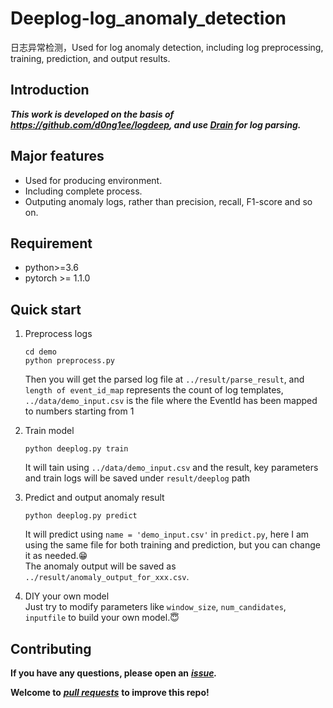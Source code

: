 # Deeplog-log_anomaly_detection
日志异常检测，Used for log anomaly detection, including log preprocessing, training, prediction, and output results.
## Introduction
***This work is developed on the basis of <https://github.com/d0ng1ee/logdeep>, and use [Drain](https://github.com/logpai/logparser) for log parsing.***  
## Major features  
- Used for producing environment.  
- Including complete process.  
- Outputing anomaly logs, rather than precision, recall, F1-score and so on.  
## Requirement  
- python>=3.6  
- pytorch >= 1.1.0  
## Quick start  
1. Preprocess logs

   ```
   cd demo  
   python preprocess.py
   ```
   Then you will get the parsed log file at `../result/parse_result`, and `length of event_id_map` represents the count of log templates, `../data/demo_input.csv` is the file where the EventId has been mapped to numbers starting from 1  

3. Train model

   ```
   python deeplog.py train
   ```
   It will tain using `../data/demo_input.csv` and the result, key parameters and train logs will be saved under `result/deeplog` path

4. Predict and output anomaly result

   ```
   python deeplog.py predict
   ```
   It will predict using `name = 'demo_input.csv'` in `predict.py`, here I am using the same file for both training and prediction, but you can change it as needed.😁   
   The anomaly output will be saved as `../result/anomaly_output_for_xxx.csv`.

5. DIY your own model   
   Just try to modify parameters like `window_size`, `num_candidates`, `inputfile` to build your own model.😇
## Contributing  
**If you have any questions, please open an** ***[issue](https://github.com/happyoung68/Deeplog-log_anomaly_detection/issues).***    

**Welcome to** ***[pull requests](https://github.com/happyoung68/Deeplog-log_anomaly_detection/pulls)*** **to improve this repo!**
